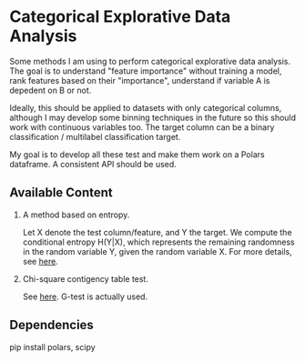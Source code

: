 # Categorical Explorative Data Analysis

Some methods I am using to perform categorical explorative data analysis. The goal is to understand "feature importance" without training a model, rank features based on their "importance", understand if variable A is depedent on B or not.

Ideally, this should be applied to datasets with only categorical columns, although I may develop some binning techniques in the future so this should work with continuous variables too. The target column can be a binary classification / multilabel classification target.

My goal is to develop all these test and make them work on a Polars dataframe. A consistent API should be used.

## Available Content

1. A method based on entropy.
    
    Let X denote the test column/feature, and Y the target. We compute the conditional entropy H(Y|X), which represents the remaining randomness in the random variable Y, given the random variable X. For more details, see [here](https://en.wikipedia.org/wiki/Entropy_(information_theory)).

2. Chi-square contigency table test. 
    
    See [here](https://en.wikipedia.org/wiki/Chi-squared_test). G-test is actually used.

## Dependencies

pip install polars, scipy